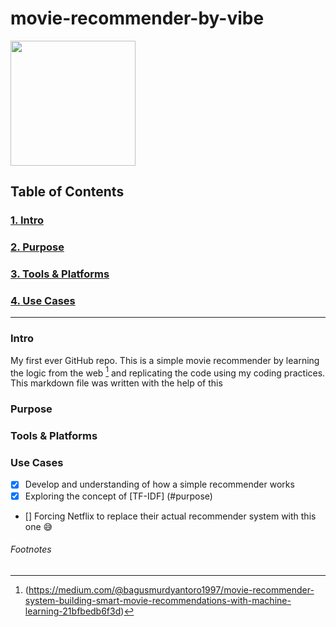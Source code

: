 # movie-recommender-by-vibe

<img src = "https://github.com/ViBe-68/movie-recommender-by-vibe/assets/65676824/aeca6e45-2627-4a42-a2a3-d0cd9cdcaca7" width = "200"/>

## Table of Contents
### [1. Intro](#intro)
### [2. Purpose](#purpose)
### [3. Tools & Platforms](#Tools-&-Platforms-Used)
### [4. Use Cases](#Use-Cases)
---

### Intro

My first ever GitHub repo. This is a simple movie recommender by learning the logic from the web [^1] and replicating the code using my coding practices. This markdown file was written with the help of this

### Purpose

### Tools & Platforms


### Use Cases
- [x] Develop and understanding of how a simple recommender works
- [x] Exploring the concept of [TF-IDF] (#purpose)
- [] Forcing Netflix to replace their actual recommender system with this one 😅

###### Footnotes
[^1]: (https://medium.com/@bagusmurdyantoro1997/movie-recommender-system-building-smart-movie-recommendations-with-machine-learning-21bfbedb6f3d)
